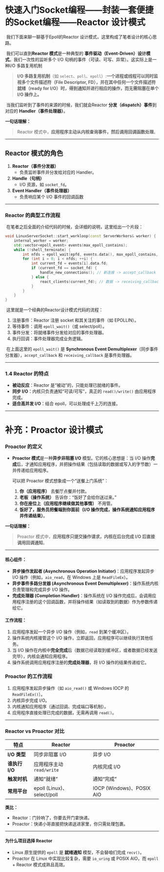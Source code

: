 # 快速入门Socket编程——封装一套便捷的Socket编程——Reactor 设计模式

​	我们下面来聊一聊基于Epoll的Reactor 设计模式，这里构成了笔者设计的核心思路。

​	我们可以直到**Reactor 模式**是一种典型的 **事件驱动（Event-Driven）设计模式**。我们一次性的监听多个 I/O 句柄的事件（可读、可写、异常）。这实际上是一种I/O 多路复用机制

> **I/O 多路复用机制**（如 `select`、`poll`、`epoll`）:**一个进程或线程可以同时监视多个文件描述符（File Descriptor, FD），并在其中任何一个文件描述符就绪（ready for I/O）时，得到通知并进行相应的操作，而无需阻塞在单个 I/O 操作上。**

​	当我们监听到了事件的来源的时候，我们就会Reactor **分发（dispatch）事件**到对应的 **Handler（事件处理器）**。

**一句话理解：**

> Reactor 模式中，**应用程序主动从内核查询事件，然后调用回调函数处理**。

------

## **Reactor 模式的角色**

1. **Reactor（事件分发器）**
   - 负责监听事件并分发给对应的 Handler。
2. **Handle（句柄）**
   - I/O 资源，如 `socket_fd`。
3. **Event Handler（事件处理器）**
   - 负责响应某个 I/O 事件的回调函数

------

### **Reactor 的典型工作流程**

​	在笔者之后全面的介绍代码的时候，会详细的说明，这里给出一个片段：

```cpp
void LinuxServerSocket::start_workloop(const ServerWorkers& worker) {
    internal_worker = worker;
    std::vector<epoll_event> events(max_epoll_contains);
    while (!shell_terminate) {
        int nfds = epoll_wait(epfd, events.data(), max_epoll_contains, -1);
        for (int i = 0; i < nfds; ++i) {
            int current_fd = events[i].data.fd;
            if (current_fd == socket_fd) {
                handle_new_connections(); // 新连接 -> accept_callback
            } else {
                react_clients(current_fd); // 数据 -> receiving_callback
            }
        }
    }
}
```

​	这里就是一个经典的Reactor设计模式代码的流程：

1. 注册事件：Reactor 注册 socket 和其关注的事件（如 EPOLLIN）。
2. 等待事件：调用 `epoll_wait()`（或 select/poll）。
3. 事件分发：将就绪事件分发给对应的事件处理器。
4. 执行回调：事件处理器完成业务逻辑。

​	在上面这里的 `epoll_wait()` 是 **Synchronous Event Demultiplexer**（同步事件分发器），`accept_callback` 和 `receiving_callback` 是事件处理器。

------

### **1.4 Reactor 的特点**

- **被动反应**：Reactor 是“被动”的，只能处理已就绪的事件。
- **同步 I/O**：内核只负责通知“可读/可写”，真正的 `read()/write()` 由应用程序完成。
- **适合高并发 I/O**：结合 epoll，可以处理成千上万的连接。

------

# **补充：Proactor 设计模式**

### **Proactor 的定义**

- **Proactor 模式**是一种**异步非阻塞 I/O** 模型。它的核心思想是：当 I/O 操作**完成**后，才通知应用程序，并把操作结果（包括读取的数据或写入的字节数）一并传递给应用程序。

  可以把 Proactor 模式想象成一个“送餐上门系统”：

  1. **你（应用程序）** 去餐厅点餐并付款。
  2. **老板（操作系统）** 告诉你：“饭好了会给你送过来。”
  3. **你在座位上（应用程序继续做其他事情）** 不用管。
  4. **饭好了，服务员把餐端到你面前（I/O 操作完成，操作系统通知应用程序并传递结果）**。

**一句话理解：**

> Proactor 模式中，**应用程序只提交操作请求，内核在后台完成 I/O 后直接调用回调通知**。

------

#### **核心组件：**

- **异步操作发起者 (Asynchronous Operation Initiator)**：应用程序发起异步 I/O 操作（例如，`aio_read`，在 Windows 上是 `ReadFileEx`）。
- **异步事件多路分发器 (Asynchronous Event Demultiplexer)**：操作系统内核负责管理和完成异步 I/O 操作。
- **完成处理器 (Completion Handler)**：操作系统在 I/O 操作完成后，会调用应用程序注册的这个回调函数，并将操作结果（如读取到的数据）作为参数传递给它。

#### **工作流程：**

1. 应用程序发起一个异步 I/O 操作（例如，`read` 到某个缓冲区）。
2. 操作系统内核接管这个 I/O 操作，立即返回，应用程序可以继续执行其他任务。
3. 当 I/O 操作在内核中**完全完成**后（数据已经读取到缓冲区，或者数据已经发送完毕），内核会通知应用程序。
4. 操作系统调用应用程序注册的**完成处理器**，将 I/O 操作的结果传递给它。

### **Proactor 的工作流程**

1. 应用程序发起异步操作（如 `aio_read()` 或 Windows IOCP 的 `ReadFileEx()`）。
2. 内核异步完成 I/O。
3. 内核通知应用程序（通过回调、完成端口等机制）。
4. 应用程序直接处理已完成的数据，无需再调用 `read()`。

------

### **Reactor vs Proactor 对比**

| 特点           | Reactor                    | Proactor                  |
| -------------- | -------------------------- | ------------------------- |
| **I/O 类型**   | 同步非阻塞 I/O             | 异步 I/O                  |
| **谁执行 I/O** | 应用程序主动 `read/write`  | 内核完成 I/O              |
| **触发时机**   | 通知“就绪”                 | 通知“完成”                |
| **常用平台**   | epoll (Linux)、select/poll | IOCP (Windows)、POSIX AIO |

**类比：**

- Reactor：门铃响了，你要去开门拿快递。
- Proactor：快递小哥直接把快递送进家里，你只需处理包裹。

------

#### **为什么项目选择 Reactor**

- Linux 原生提供的 `epoll` 是 **就绪通知** 模型，不会替咱们完成 `recv()`。
- Proactor 在 Linux 中实现比较复杂，需要 `io_uring` 或 POSIX AIO，而 `epoll` + Reactor 模式成熟且高效。

